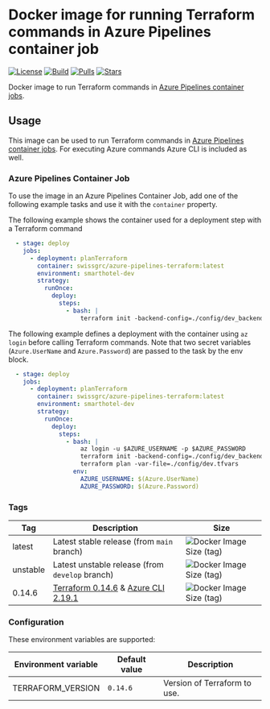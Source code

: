 # Docker image for running Terraform commands in Azure Pipelines container job

[![License](https://img.shields.io/badge/license-MIT-blue.svg?style=flat-square)](https://github.com/swissgrc/docker-azure-pipelines-terraform/blob/main/LICENSE) [![Build](https://img.shields.io/docker/cloud/build/swissgrc/azure-pipelines-terraform.svg?style=flat-square)](https://hub.docker.com/r/swissgrc/azure-pipelines-terraform/builds) [![Pulls](https://img.shields.io/docker/pulls/swissgrc/azure-pipelines-terraform.svg?style=flat-square)](https://hub.docker.com/r/swissgrc/azure-pipelines-terraform) [![Stars](https://img.shields.io/docker/stars/swissgrc/azure-pipelines-terraform.svg?style=flat-square)](https://hub.docker.com/r/swissgrc/azure-pipelines-terraform)

Docker image to run Terraform commands in [Azure Pipelines container jobs].

## Usage

This image can be used to run Terraform commands in [Azure Pipelines container jobs]. For executing Azure commands Azure CLI is included as well.

### Azure Pipelines Container Job

To use the image in an Azure Pipelines Container Job, add one of the following example tasks and use it with the `container` property.

The following example shows the container used for a deployment step with a Terraform command

```yaml
  - stage: deploy
    jobs:
      - deployment: planTerraform
        container: swissgrc/azure-pipelines-terraform:latest
        environment: smarthotel-dev
        strategy:
          runOnce:
            deploy:
              steps:
                - bash: |
                    terraform init -backend-config=./config/dev_backend.tfvars
```

The following example defines a deployment with the container using `az login` before calling Terraform commands.
Note that two secret variables (`Azure.UserName` and `Azure.Password`) are passed to the task by the env block.

```yaml
  - stage: deploy
    jobs:
      - deployment: planTerraform
        container: swissgrc/azure-pipelines-terraform:latest
        environment: smarthotel-dev
        strategy:
          runOnce:
            deploy:
              steps:
                - bash: |
                    az login -u $AZURE_USERNAME -p $AZURE_PASSWORD
                    terraform init -backend-config=./config/dev_backend.tfvars
                    terraform plan -var-file=./config/dev.tfvars
                  env:
                    AZURE_USERNAME: $(Azure.UserName)
                    AZURE_PASSWORD: $(Azure.Password)
```

### Tags

| Tag      | Description                                                                                                                                                                                              | Size                                                                                                                               |
|----------|----------------------------------------------------------------------------------------------------------------------------------------------------------------------------------------------------------|------------------------------------------------------------------------------------------------------------------------------------|
| latest   | Latest stable release (from `main` branch)                                                                                                                                                               | ![Docker Image Size (tag)](https://img.shields.io/docker/image-size/swissgrc/azure-pipelines-terraform/latest?style=flat-square)   |
| unstable | Latest unstable release (from `develop` branch)                                                                                                                                                          | ![Docker Image Size (tag)](https://img.shields.io/docker/image-size/swissgrc/azure-pipelines-terraform/unstable?style=flat-square) |
| 0.14.6   | [Terraform 0.14.6](https://github.com/hashicorp/terraform/releases/tag/v0.14.6) & [Azure CLI 2.19.1](https://docs.microsoft.com/en-us/cli/azure/release-notes-azure-cli?tabs=azure-cli#february-10-2021) | ![Docker Image Size (tag)](https://img.shields.io/docker/image-size/swissgrc/azure-pipelines-terraform/0.14.6?style=flat-square)   |

### Configuration

These environment variables are supported:

| Environment variable | Default value | Description                 |
|----------------------|---------------|-----------------------------|
| TERRAFORM_VERSION    | `0.14.6`      | Version of Terraform to use.|

[Azure Pipelines container jobs]: https://docs.microsoft.com/en-us/azure/devops/pipelines/process/container-phases